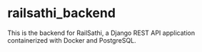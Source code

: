 # railsathi_backend
This is the backend for RailSathi, a Django REST API application containerized with Docker and PostgreSQL.
